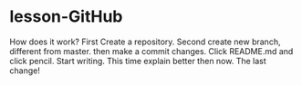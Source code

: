 # lesson-GitHub
How does it work?
First Create a repository.
Second create new branch, different from master.
then make a commit changes.
Click README.md and click pencil.
Start writing.
This time explain better then now.
The last change!
